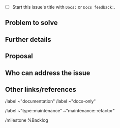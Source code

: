 <!--

* Use this issue template for suggesting new docs or updates to existing docs.
  Note: Doc work as part of feature development is covered in the Feature Request template.

* For issues related to features of the docs.gitlab.com site, see
  https://gitlab.com/gitlab-org/technical-writing/docs-gitlab-com/-/issues

* For information about documentation content and process, see
  https://docs.gitlab.com/development/documentation/
-->

- [ ] Start this issue's title with `Docs:` or `Docs feedback:`.

## Problem to solve

<!--
Include the following detail as necessary:

* What product or feature(s) affected?
* What docs or doc section affected? Include links or paths.
* Is there a problem with a specific document, or a feature/process that's not addressed sufficiently in docs?
* Any other ideas or requests?
-->

## Further details

<!--
* Any concepts, procedures, reference info we could add to make it easier to successfully use GitLab?
* Include use cases, benefits, and/or goals for this work.
* If adding content: What audience is it intended for? (What roles and scenarios?)
  For ideas, see personas at https://handbook.gitlab.com/handbook/product/personas/ or the persona labels at
  https://gitlab.com/groups/gitlab-org/-/labels?subscribed=&search=persona%3A
-->

## Proposal

<!-- Further specifics for how can we solve the problem. -->

## Who can address the issue

<!-- What if any special expertise is required to resolve this issue? -->

## Other links/references

<!-- For example, related GitLab issues/MRs -->

/label ~"documentation"
/label ~"docs-only"

/label ~"type::maintenance" ~"maintenance::refactor"

/milestone %Backlog
